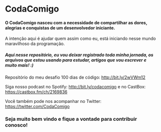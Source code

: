 # CodaComigo


#### O CodaComigo nasceu com a necessidade de compartilhar as dores, alegrias e conquistas de um desenvolvedor iniciante.

A intenção aqui é ajudar quem assim como eu, está iniciando nesse mundo maravilhoso da programação. 

##### Aqui nesse repositório, eu vou deixar registrado toda minha jornada, os arquivos que estou usando para estudar, artigos que vou escrever e muito mais! :)

Repositório do meu desafio 100 dias de código: http://bit.ly/2wVWm12

Siga nosso podcast no Spotify: http://bit.ly/codacomigo e no CastBox: https://castbox.fm/ch/2169836

Você também pode nos acompanhar no Twitter: https://twitter.com/CodaComigo

### Seja muito bem vindo e fique a vontade para contribuir conosco! 
